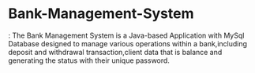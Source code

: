 # Bank-Management-System
: The Bank Management System is a Java-based Application with MySql Database designed to manage various operations within a bank,including deposit and withdrawal transaction,client data that is balance and generating the status with their unique password.
